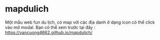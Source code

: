 # mapdulich
Một mẫu web fun du lịch, có map với các địa danh ở dạng icon có thể click vào mở modal.
Bạn có thể xem trước tại đây : https://vancuong4662.github.io/mapdulich/
